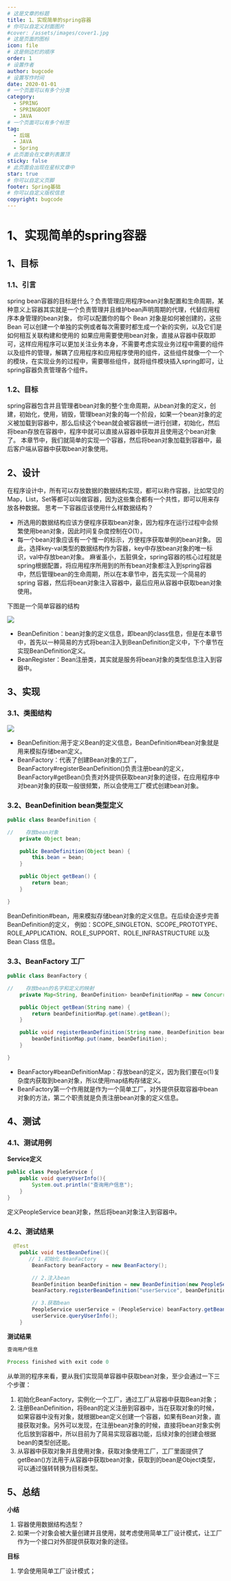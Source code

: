 ```yaml
---
# 这是文章的标题
title: 1、实现简单的spring容器
# 你可以自定义封面图片
#cover: /assets/images/cover1.jpg
# 这是页面的图标
icon: file
# 这是侧边栏的顺序
order: 1
# 设置作者
author: bugcode
# 设置写作时间
date: 2020-01-01
# 一个页面可以有多个分类
category:
  - SPRING
  - SPRINGBOOT
  - JAVA
# 一个页面可以有多个标签
tag:
  - 后端
  - JAVA
  - Spring
# 此页面会在文章列表置顶
sticky: false
# 此页面会出现在星标文章中
star: true
# 你可以自定义页脚
footer: Spring基础
# 你可以自定义版权信息
copyright: bugcode
---
```




# 1、实现简单的spring容器
## 1、目标
### 1.1、引言
spring bean容器的目标是什么？负责管理应用程序bean对象配置和生命周期，某种意义上容器其实就是一个负责管理并且维护bean声明周期的代理，代替应用程序本身管理的bean对象， 你可以配置你的每个 Bean 对象是如何被创建的，这些 Bean 可以创建一个单独的实例或者每次需要时都生成一个新的实例，以及它们是如何相互关联构建和使用的 如果应用需要使用bean对象，直接从容器中获取即可，这样应用程序可以更加关注业务本身，不需要考虑实现业务过程中需要的组件以及组件的管理，解耦了应用程序和应用程序使用的组件，这些组件就像一个一个的模块，在实现业务的过程中，需要哪些组件，就将组件模块插入spring即可，让spring容器负责管理各个组件。
### 1.2、目标
spring容器包含并且管理者bean对象的整个生命周期，从bean对象的定义，创建，初始化，使用，销毁，管理bean对象的每一个阶段，如果一个bean对象的定义被加载到容器中，那么后续这个bean就会被容器统一进行创建，初始化，然后将bean存放在容器中，程序中就可以直接从容器中获取并且使用这个bean对象了。
本章节中，我们就简单的实现一个容器，然后将bean对象加载到容器中，最后客户端从容器中获取bean对象使用。

## 2、设计
在程序设计中，所有可以存放数据的数据结构实现，都可以称作容器，比如常见的Map，List，Set等都可以叫做容器，因为这些集合都有一个共性，即可以用来存放各种数据。
思考一下容器应该使用什么样数据结构？
- 所选用的数据结构应该方便程序获取bean对象，因为程序在运行过程中会频繁使用bean对象，因此时间复杂度控制在O(1）。 
- 每一个bean对象应该有一个惟一的标示，方便程序获取单例的bean对象。
因此，选择key-val类型的数据结构作为容器，key中存放bean对象的唯一标识，val中存放bean对象。
麻雀虽小，五脏俱全，spring容器的核心过程就是spring根据配置，将应用程序所用到的所有bean对象都注入到spring容器中，然后管理bean的生命周期，所以在本章节中，首先实现一个简易的spring 容器，然后将bean对象注入容器中，最后应用从容器中获取bean对象使用。

下图是一个简单容器的结构

![](https://vscodepic.oss-cn-beijing.aliyuncs.com/blog/simpleSpringContainer.webp)

- BeanDefinition：bean对象的定义信息，即bean的class信息，但是在本章节中，首先以一种简易的方式将bean注入到BeanDefinition定义中，下个章节在实现BeanDefinition定义。
- BeanRegister：Bean注册类，其实就是服务将bean对象的类型信息注入到容器中。

## 3、实现
### 3.1、类图结构

![](https://vscodepic.oss-cn-beijing.aliyuncs.com/blog/simpleContainerClassPic.png)

- BeanDefinition:用于定义Bean的定义信息，BeanDefinition#bean对象就是用来模拟存储bean定义。
- BeanFactory：代表了创建Bean对象的工厂，BeanFactory#registerBeanDefinition()负责注册bean的定义，BeanFactory#getBean()负责对外提供获取bean对象的途径，在应用程序中对bean对象的获取一般很频繁，所以会使用工厂模式创建bean对象。

### 3.2、BeanDefinition bean类型定义

```java
public class BeanDefinition {

//    存放bean对象
    private Object bean;

    public BeanDefinition(Object bean) {
        this.bean = bean;
    }

    public Object getBean() {
        return bean;
    }

}
```
BeanDefinition#bean，用来模拟存储bean对象的定义信息。在后续会逐步完善BeanDefinition的定义， 例如：SCOPE_SINGLETON、SCOPE_PROTOTYPE、ROLE_APPLICATION、ROLE_SUPPORT、ROLE_INFRASTRUCTURE 以及 Bean Class 信息。


### 3.3、BeanFactory 工厂
```java
public class BeanFactory {

//    存放bean的名字和定义的映射
    private Map<String, BeanDefinition> beanDefinitionMap = new ConcurrentHashMap<>();

    public Object getBean(String name) {
        return beanDefinitionMap.get(name).getBean();
    }

    public void registerBeanDefinition(String name, BeanDefinition beanDefinition) {
        beanDefinitionMap.put(name, beanDefinition);
    }

}
```
- BeanFactory#beanDefinitionMap：存放bean的定义，因为我们要在o(1)复杂度内获取到bean对象，所以使用map结构存储定义。
- BeanFactory第一个作用就是作为一个简单工厂，对外提供获取容器中bean对象的方法，第二个职责就是负责注册bean对象的定义信息。

## 4、测试
### 4.1、测试用例
**Service定义**
```java
public class PeopleService {
    public void queryUserInfo(){
        System.out.println("查询用户信息");
    }
}
```
定义PeopleService bean对象，然后将bean对象注入到容器中。

### 4.2、测试结果
```java
  @Test
    public void testBeanDefine(){
       // 1.初始化 BeanFactory
        BeanFactory beanFactory = new BeanFactory();

        // 2.注入bean
        BeanDefinition beanDefinition = new BeanDefinition(new PeopleService());
        beanFactory.registerBeanDefinition("userService", beanDefinition);

        // 3.获取bean
        PeopleService userService = (PeopleService) beanFactory.getBean("userService");
        userService.queryUserInfo();
    }
```

**测试结果**
```java
查询用户信息

Process finished with exit code 0

```
从单测的程序来看，要从我们实现简单容器中获取bean对象，至少会通过一下三个步骤：
1. 初始化BeanFactory，实例化一个工厂，通过工厂从容器中获取Bean对象；
2. 注册BeanDefinition，将Bean的定义注册到容器中，当在获取对象的时候，如果容器中没有对象，就根据bean定义创建一个容器，如果有Bean对象，直接获取对象。另外可以发现，在注册bean对象的时候，直接将bean对象实例化后放到容器中，所以目前为了简易实现容器功能，后续对象的创建会根据bean的类型创还能。
3. 从容器中获取对象并且使用对象，获取对象使用工厂，工厂里面提供了getBean()方法用于从容器中获取bean对象，获取到的bean是Object类型，可以通过强转转换为目标类型。

## 5、总结

**小结**
1. 容器使用数据结构选型？
2. 如果一个对象会被大量创建并且使用，就考虑使用简单工厂设计模式，让工厂作为一个接口对外部提供获取对象的途径。

**目标**
1. 学会使用简单工厂设计模式；